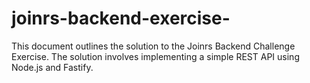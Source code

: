 # joinrs-backend-exercise-
This document outlines the solution to the Joinrs Backend Challenge Exercise. The solution involves implementing a simple REST API using Node.js and Fastify.
